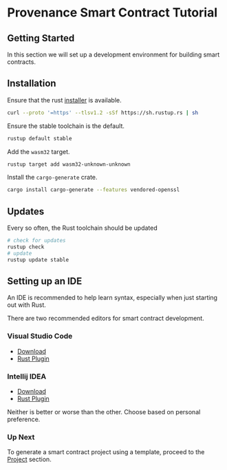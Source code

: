 # Provenance Smart Contract Tutorial

## Getting Started

In this section we will set up a development environment for building smart contracts.

## Installation

Ensure that the rust [installer](https://rustup.rs/) is available.

```bash
curl --proto '=https' --tlsv1.2 -sSf https://sh.rustup.rs | sh
```

Ensure the stable toolchain is the default.

```bash
rustup default stable
```

Add the `wasm32` target.

```bash
rustup target add wasm32-unknown-unknown
```

Install the `cargo-generate` crate.

```bash
cargo install cargo-generate --features vendored-openssl
```

## Updates

Every so often, the Rust toolchain should be updated

```bash
# check for updates
rustup check
# update
rustup update stable
```

## Setting up an IDE

An IDE is recommended to help learn syntax, especially when just starting out with Rust.

There are two recommended editors for smart contract development.

### Visual Studio Code

- [Download](https://code.visualstudio.com/download)
- [Rust Plugin](https://marketplace.visualstudio.com/items?itemName=rust-lang.rust)

### Intellij IDEA

- [Download](https://www.jetbrains.com/idea/)
- [Rust Plugin](https://intellij-rust.github.io/)

Neither is better or worse than the other. Choose based on personal preference.

### Up Next

To generate a smart contract project using a template, proceed to the [Project](04-project.md)
section.
